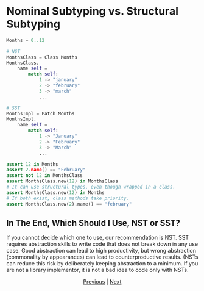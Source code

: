 # Nominal Subtyping vs. Structural Subtyping

```python
Months = 0..12

# NST
MonthsClass = Class Months
MonthsClass.
    name self =
        match self:
            1 -> "january"
            2 -> "february"
            3 -> "march"
            ...

# SST
MonthsImpl = Patch Months
MonthsImpl.
    name self =
        match self:
            1 -> "January"
            2 -> "February"
            3 -> "March"
            ...

assert 12 in Months
assert 2.name() == "February"
assert not 12 in MonthsClass
assert MonthsClass.new(12) in MonthsClass
# It can use structural types, even though wrapped in a class.
assert MonthsClass.new(12) in Months
# If both exist, class methods take priority.
assert MonthsClass.new(2).name() == "february"
```

## In The End, Which Should I Use, NST or SST?

If you cannot decide which one to use, our recommendation is NST.
SST requires abstraction skills to write code that does not break down in any use case. Good abstraction can lead to high productivity, but wrong abstraction (commonality by appearances) can lead to counterproductive results. (NSTs can reduce this risk by deliberately keeping abstraction to a minimum. If you are not a library implementor, it is not a bad idea to code only with NSTs.

<p align='center'>
    <a href='./05_inheritance.md'>Previous</a> | <a href='./07_patch.md'>Next</a>
</p>
